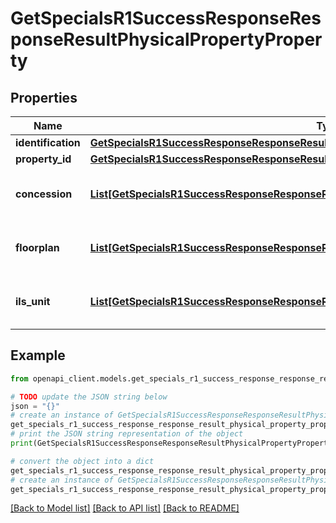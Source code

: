 # GetSpecialsR1SuccessResponseResponseResultPhysicalPropertyProperty


## Properties

Name | Type | Description | Notes
------------ | ------------- | ------------- | -------------
**identification** | [**GetSpecialsR1SuccessResponseResponseResultPhysicalPropertyPropertyIdentification**](GetSpecialsR1SuccessResponseResponseResultPhysicalPropertyPropertyIdentification.md) |  | 
**property_id** | [**GetSpecialsR1SuccessResponseResponseResultPhysicalPropertyPropertyPropertyID**](GetSpecialsR1SuccessResponseResponseResultPhysicalPropertyPropertyPropertyID.md) |  | 
**concession** | [**List[GetSpecialsR1SuccessResponseResponseResultPhysicalPropertyPropertyConcessionInner]**](GetSpecialsR1SuccessResponseResponseResultPhysicalPropertyPropertyConcessionInner.md) | List of concessions for the property. | 
**floorplan** | [**List[GetSpecialsR1SuccessResponseResponseResultPhysicalPropertyPropertyFloorplanInner]**](GetSpecialsR1SuccessResponseResponseResultPhysicalPropertyPropertyFloorplanInner.md) | List of floorplans for the property. | 
**ils_unit** | [**List[GetSpecialsR1SuccessResponseResponseResultPhysicalPropertyPropertyILSUnitInner]**](GetSpecialsR1SuccessResponseResponseResultPhysicalPropertyPropertyILSUnitInner.md) | List of units associated with the property. | 

## Example

```python
from openapi_client.models.get_specials_r1_success_response_response_result_physical_property_property import GetSpecialsR1SuccessResponseResponseResultPhysicalPropertyProperty

# TODO update the JSON string below
json = "{}"
# create an instance of GetSpecialsR1SuccessResponseResponseResultPhysicalPropertyProperty from a JSON string
get_specials_r1_success_response_response_result_physical_property_property_instance = GetSpecialsR1SuccessResponseResponseResultPhysicalPropertyProperty.from_json(json)
# print the JSON string representation of the object
print(GetSpecialsR1SuccessResponseResponseResultPhysicalPropertyProperty.to_json())

# convert the object into a dict
get_specials_r1_success_response_response_result_physical_property_property_dict = get_specials_r1_success_response_response_result_physical_property_property_instance.to_dict()
# create an instance of GetSpecialsR1SuccessResponseResponseResultPhysicalPropertyProperty from a dict
get_specials_r1_success_response_response_result_physical_property_property_from_dict = GetSpecialsR1SuccessResponseResponseResultPhysicalPropertyProperty.from_dict(get_specials_r1_success_response_response_result_physical_property_property_dict)
```
[[Back to Model list]](../README.md#documentation-for-models) [[Back to API list]](../README.md#documentation-for-api-endpoints) [[Back to README]](../README.md)


